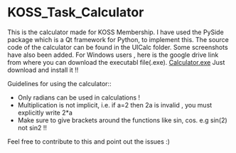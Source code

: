 # KOSS_Task_Calculator
This is the calculator made for KOSS Membership.
I have used the PySide package which is a Qt framework for Python, to implement this.
The source code of the calculator can be found in the UICalc folder.
Some screenshots have also been added.
For Windows users , here is the google drive link from where you can download the executabl file(.exe).
[Calculator.exe](https://drive.google.com/file/d/0B88vkbpplS96WlYtaGFqNjR6TFU/view?usp=sharing)
Just download and install it !!

Guidelines for using the calculator::
* Only radians can be used in calculations !
* Multiplication is not implicit, i.e. if a=2 then 2a is invalid , you must explicitly write 2*a
* Make sure to give brackets around the functions like sin, cos. e.g sin(2) not sin2 !!

Feel free to contribute to this and point out the issues :)
